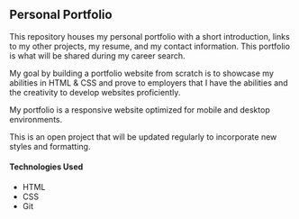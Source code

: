 ## Personal Portfolio

This repository houses my personal portfolio with a short introduction, links to my other projects, my resume, and my contact information. This portfolio is what will be shared during my career search.

My goal by building a portfolio website from scratch is to showcase my abilities in HTML & CSS and prove to employers that I have the abilities and the creativity to develop websites proficiently.

My portfolio is a responsive website optimized for mobile and desktop environments.

This is an open project that will be updated regularly to incorporate new styles and formatting.

#### Technologies Used
  - HTML
  - CSS
  - Git
